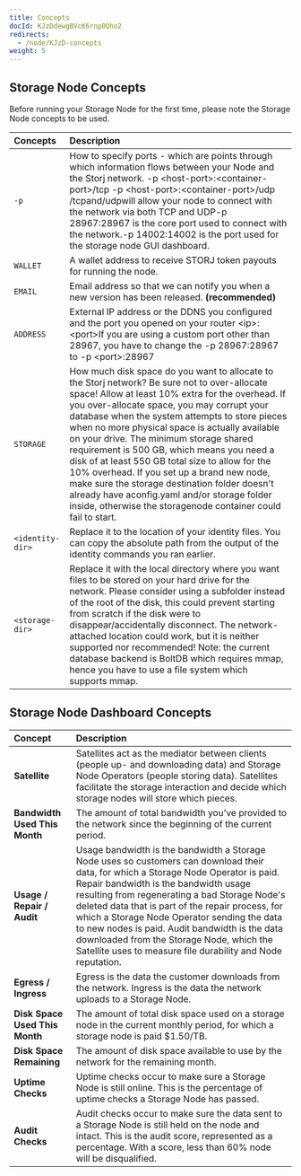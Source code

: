 ```yaml
---
title: Concepts
docId: KJzDdewgBVcK6rnp0Qho2
redirects:
  - /node/KJzD-concepts
weight: 5
---
```


## Storage Node Concepts

Before running your Storage Node for the first time, please note the Storage Node concepts to be used.

| **Concepts**     | **Description**                                                                                                                                                                                                                                                                                                                                                                                                                                                                                                                                                                                                                                                   |
| :--------------- | :---------------------------------------------------------------------------------------------------------------------------------------------------------------------------------------------------------------------------------------------------------------------------------------------------------------------------------------------------------------------------------------------------------------------------------------------------------------------------------------------------------------------------------------------------------------------------------------------------------------------------------------------------------------- |
| `-p`             | How to specify ports - which are points through which information flows between your Node and the Storj network. -p \<host-port>:\<container-port>/tcp -p \<host-port>:\<container-port>/udp /tcpand/udpwill allow your node to connect with the network via both TCP and UDP-p 28967:28967 is the core port used to connect with the network.-p 14002:14002 is the port used for the storage node GUI dashboard.                                                                                                                                                                                                                                                 |
| `WALLET`         | A wallet address to receive STORJ token payouts for running the node.                                                                                                                                                                                                                                                                                                                                                                                                                                                                                                                                                                                             |
| `EMAIL`          | Email address so that we can notify you when a new version has been released. **(recommended)**                                                                                                                                                                                                                                                                                                                                                                                                                                                                                                                                                                   |
| `ADDRESS`        | External IP address or the DDNS you configured and the port you opened on your router \<ip>:\<port>If you are using a custom port other than 28967, you have to change the -p 28967:28967 to -p \<port>:28967                                                                                                                                                                                                                                                                                                                                                                                                                                                     |
| `STORAGE`        | How much disk space do you want to allocate to the Storj network? Be sure not to over-allocate space! Allow at least 10% extra for the overhead. If you over-allocate space, you may corrupt your database when the system attempts to store pieces when no more physical space is actually available on your drive. The minimum storage shared requirement is 500 GB, which means you need a disk of at least 550 GB total size to allow for the 10% overhead. If you set up a brand new node, make sure the storage destination folder doesn't already have aconfig.yaml and/or storage folder inside, otherwise the storagenode container could fail to start. |
| `<identity-dir>` | Replace it to the location of your identity files. You can copy the absolute path from the output of the identity commands you ran earlier.                                                                                                                                                                                                                                                                                                                                                                                                                                                                                                                       |
| `<storage-dir>`  | Replace it with the local directory where you want files to be stored on your hard drive for the network. Please consider using a subfolder instead of the root of the disk, this could prevent starting from scratch if the disk were to disappear/accidentally disconnect. The network-attached location could work, but it is neither supported nor recommended!&#xA;&#xA;Note: the current database backend is BoltDB which requires mmap, hence you have to use a file system which supports mmap.                                                                                                                                                           |

## Storage Node Dashboard Concepts

| Concept                        | Description                                                                                                                                                                                                                                                                                                                                                                                                                                                                                     |
| :----------------------------- | :---------------------------------------------------------------------------------------------------------------------------------------------------------------------------------------------------------------------------------------------------------------------------------------------------------------------------------------------------------------------------------------------------------------------------------------------------------------------------------------------- |
| **Satellite**                  | Satellites act as the mediator between clients (people up- and downloading data) and Storage Node Operators (people storing data). Satellites facilitate the storage interaction and decide which storage nodes will store which pieces.                                                                                                                                                                                                                                                        |
| **Bandwidth Used This Month**  | The amount of total bandwidth you've provided to the network since the beginning of the current period.                                                                                                                                                                                                                                                                                                                                                                                         |
| **Usage / Repair / Audit**     | Usage bandwidth is the bandwidth a Storage Node uses so customers can download their data, for which a Storage Node Operator is paid. Repair bandwidth is the bandwidth usage resulting from regenerating a bad Storage Node's deleted data that is part of the repair process, for which a Storage Node Operator sending the data to new nodes is paid. Audit bandwidth is the data downloaded from the Storage Node, which the Satellite uses to measure file durability and Node reputation. |
| **Egress / Ingress**           | Egress is the data the customer downloads from the network. Ingress is the data the network uploads to a Storage Node.                                                                                                                                                                                                                                                                                                                                                                          |
| **Disk Space Used This Month** | The amount of total disk space used on a storage node in the current monthly period, for which a storage node is paid $1.50/TB.                                                                                                                                                                                                                                                                                                                                                                 |
| **Disk Space Remaining**       | The amount of disk space available to use by the network for the remaining month.                                                                                                                                                                                                                                                                                                                                                                                                               |
| **Uptime Checks**              | Uptime checks occur to make sure a Storage Node is still online. This is the percentage of uptime checks a Storage Node has passed.                                                                                                                                                                                                                                                                                                                                                             |
| **Audit Checks**               | Audit checks occur to make sure the data sent to a Storage Node is still held on the node and intact. This is the audit score, represented as a percentage. With a score, less than 60% node will be disqualified.                                                                                                                                                                                                                                                                              |
